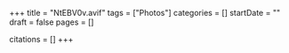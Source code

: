 +++
title = "NtEBV0v.avif"
tags = ["Photos"]
categories = []
startDate = ""
draft = false
pages = []

citations = []
+++
